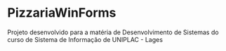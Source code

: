# PizzariaWinForms
Projeto desenvolvido para a matéria de Desenvolvimento de Sistemas do curso de Sistema de Informação de UNIPLAC - Lages
